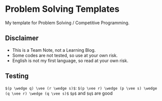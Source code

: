 # Problem Solving Templates
My template for Problem Solving / Competitive Programming.

## Disclaimer
- This is a Team Note, not a Learning Blog.
- Some codes are not tested, so use at your own risk.
- English is not my first language, so read at your own risk.

## Testing
`$(p \wedge q) \vee (r \wedge s)$`: `$(p \vee r) \wedge (p \vee s) \wedge (q \vee r) \wedge (q \vee s)$`
`$p$` and `$q$` are good